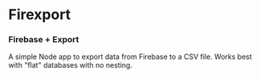 # Firexport

### Firebase + Export

A simple Node app to export data from Firebase to a CSV file. Works best with "flat" databases with no nesting.